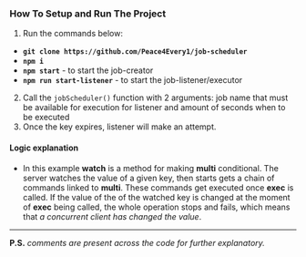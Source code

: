 ### How To Setup and Run The Project
1. Run the commands below:
- **`git clone https://github.com/Peace4Every1/job-scheduler`**
-  **`npm i`**
-  **`npm start`** - to start the job-creator
-  **`npm run start-listener`** - to start the job-listener/executor
2. Call the `jobScheduler()` function with 2 arguments: job name that must be available for execution for listener and amount of seconds when to be executed
3. Once the key expires, listener will make an attempt.

#### Logic explanation
- In this example **watch** is a method for making **multi** conditional. The server watches the value of a given key, then starts gets a chain of commands linked to **multi**. These commands get executed once **exec** is called. If the value of the of the watched key is changed at the moment of **exec** being called, the whole operation stops and fails, which means that *a concurrent client has changed the value*.

---
**P.S.** _comments are present across the code for further explanatory._